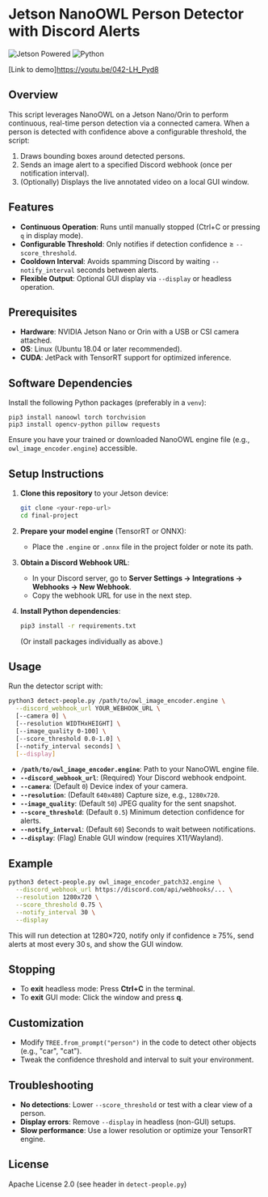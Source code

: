 # Jetson NanoOWL Person Detector with Discord Alerts
![Jetson Powered](https://img.shields.io/badge/Jetson-Orin%20Nano-blue?logo=nvidia&logoColor=white)
![Python](https://img.shields.io/badge/Python-3.10-blue?logo=python&logoColor=white)

[Link to demo]https://youtu.be/042-LH_Pyd8 

## Overview

This script leverages NanoOWL on a Jetson Nano/Orin to perform continuous, real-time person detection via a connected camera. When a person is detected with confidence above a configurable threshold, the script:

1. Draws bounding boxes around detected persons.
2. Sends an image alert to a specified Discord webhook (once per notification interval).
3. (Optionally) Displays the live annotated video on a local GUI window.

## Features

* **Continuous Operation**: Runs until manually stopped (Ctrl+C or pressing `q` in display mode).
* **Configurable Threshold**: Only notifies if detection confidence ≥ `--score_threshold`.
* **Cooldown Interval**: Avoids spamming Discord by waiting `--notify_interval` seconds between alerts.
* **Flexible Output**: Optional GUI display via `--display` or headless operation.

## Prerequisites

* **Hardware**: NVIDIA Jetson Nano or Orin with a USB or CSI camera attached.
* **OS**: Linux (Ubuntu 18.04 or later recommended).
* **CUDA**: JetPack with TensorRT support for optimized inference.

## Software Dependencies

Install the following Python packages (preferably in a `venv`):

```
pip3 install nanoowl torch torchvision
pip3 install opencv-python pillow requests
```

Ensure you have your trained or downloaded NanoOWL engine file (e.g., `owl_image_encoder.engine`) accessible.

## Setup Instructions

1. **Clone this repository** to your Jetson device:

   ```bash
   git clone <your-repo-url>
   cd final-project
   ```

2. **Prepare your model engine** (TensorRT or ONNX):

   * Place the `.engine` or `.onnx` file in the project folder or note its path.

3. **Obtain a Discord Webhook URL**:

   * In your Discord server, go to **Server Settings → Integrations → Webhooks → New Webhook**.
   * Copy the webhook URL for use in the next step.

4. **Install Python dependencies**:

   ```bash
   pip3 install -r requirements.txt
   ```

   (Or install packages individually as above.)

## Usage

Run the detector script with:

```bash
python3 detect-people.py /path/to/owl_image_encoder.engine \
  --discord_webhook_url YOUR_WEBHOOK_URL \
  [--camera 0] \
  [--resolution WIDTHxHEIGHT] \
  [--image_quality 0-100] \
  [--score_threshold 0.0-1.0] \
  [--notify_interval seconds] \
  [--display]
```

* **`/path/to/owl_image_encoder.engine`**: Path to your NanoOWL engine file.
* **`--discord_webhook_url`**: (Required) Your Discord webhook endpoint.
* **`--camera`**: (Default `0`) Device index of your camera.
* **`--resolution`**: (Default `640x480`) Capture size, e.g., `1280x720`.
* **`--image_quality`**: (Default `50`) JPEG quality for the sent snapshot.
* **`--score_threshold`**: (Default `0.5`) Minimum detection confidence for alerts.
* **`--notify_interval`**: (Default `60`) Seconds to wait between notifications.
* **`--display`**: (Flag) Enable GUI window (requires X11/Wayland).

## Example

```bash
python3 detect-people.py owl_image_encoder_patch32.engine \
  --discord_webhook_url https://discord.com/api/webhooks/... \
  --resolution 1280x720 \
  --score_threshold 0.75 \
  --notify_interval 30 \
  --display
```

This will run detection at 1280×720, notify only if confidence ≥ 75%, send alerts at most every 30 s, and show the GUI window.

## Stopping

* To **exit** headless mode: Press **Ctrl+C** in the terminal.
* To **exit** GUI mode: Click the window and press **q**.

## Customization

* Modify `TREE.from_prompt("person")` in the code to detect other objects (e.g., "car", "cat").
* Tweak the confidence threshold and interval to suit your environment.

## Troubleshooting

* **No detections**: Lower `--score_threshold` or test with a clear view of a person.
* **Display errors**: Remove `--display` in headless (non-GUI) setups.
* **Slow performance**: Use a lower resolution or optimize your TensorRT engine.

## License

Apache License 2.0 (see header in `detect-people.py`)
